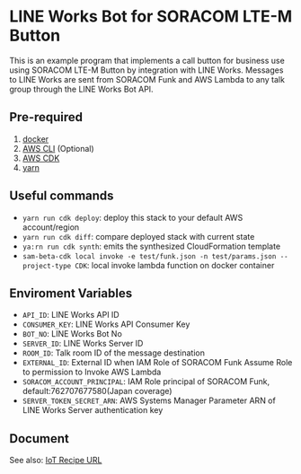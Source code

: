 # LINE Works Bot for SORACOM LTE-M Button

This is an example program that implements a call button for business use using SORACOM LTE-M Button by integration with LINE Works.
Messages to LINE Works are sent from SORACOM Funk and AWS Lambda to any talk group through the LINE Works Bot API.

## Pre-required
1. [docker](https://www.docker.com/)
2. [AWS CLI](https://docs.aws.amazon.com/ja_jp/cli/latest/userguide/cli-chap-welcome.html) (Optional)
3. [AWS CDK](https://aws.amazon.com/jp/cdk/)
4. [yarn](https://classic.yarnpkg.com/lang/en/)

## Useful commands

 * `yarn run cdk deploy`: deploy this stack to your default AWS account/region
 * `yarn run cdk diff`: compare deployed stack with current state
 * `ya:rn run cdk synth`: emits the synthesized CloudFormation template
 * `sam-beta-cdk local invoke -e test/funk.json -n test/params.json --project-type CDK`: local invoke lambda function on docker container

 ## Enviroment Variables

* `API_ID`: LINE Works API ID
* `CONSUMER_KEY`: LINE Works API Consumer Key
* `BOT_NO`: LINE Works Bot No
* `SERVER_ID`: LINE Works Server ID
* `ROOM_ID`: Talk room ID of the message destination
* `EXTERNAL_ID`: External ID when IAM Role of SORACOM Funk Assume Role to permission to Invoke AWS Lambda
* `SORACOM_ACCOUNT_PRINCIPAL`: IAM Role principal of SORACOM Funk, default:762707677580(Japan coverage)
* `SERVER_TOKEN_SECRET_ARN`: AWS Systems Manager Parameter ARN of LINE Works Server authentication key

## Document
See also: [IoT Recipe URL](https://)